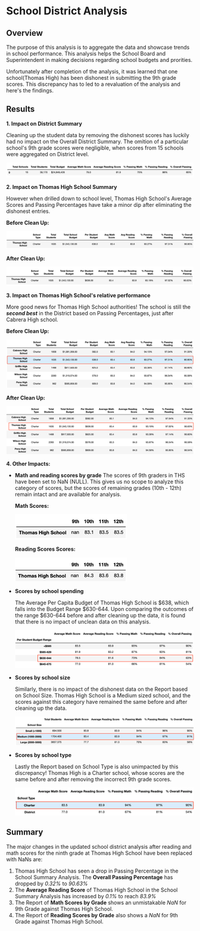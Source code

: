 # School District Analysis

## Overview

The purpose of this analysis is to aggregate the data and showcase trends in school performance. This analysis helps the School Board and Superintendent in making decisions regarding school budgets and prorities.

Unfortunately after completion of the analysis, it was learned that one school(Thomas High) has been dishonest in submitting the 9th grade scores. This discrepancy has to led to a revaluation of the analysis and here's the findings.

## Results
**1. Impact on District Summary**

   Cleaning up the student data by removing the dishonest scores has luckily had no impact on the Overall District Summary. The omition of a particular school's 9th grade scores were negligible, when scores from 15 schools were aggregated on District level. 
   <p><img src="https://github.com/yazhcodes/School_District_Analysis/blob/main/Challenge/Resources/Images/District%20Analysis.png"></p>

**2. Impact on Thomas High School Summary**
   
   However when drilled down to school level, Thomas High School's Average Scores and Passing Percentages have take a minor dip after eliminating the dishonest entries.
   
   **Before Clean Up:**
   
   <p><img src="https://github.com/yazhcodes/School_District_Analysis/blob/main/Challenge/Resources/Images/Thomas%20High%20School%20Analysis%20(Before).png"></p>
   
   **After Clean Up:**
   
   <p><img src="https://github.com/yazhcodes/School_District_Analysis/blob/main/Challenge/Resources/Images/Thomas%20High%20School%20Analysis%20(After).png"></p>

**3. Impact on Thomas High School's relative performance**

   More good news for Thomas High School authorities! The school is still the ***second best*** in the District based on Passing Percentages, just after Cabrera High school. 
   
   **Before Clean Up:**
   
   <p><img src="https://github.com/yazhcodes/School_District_Analysis/blob/main/Challenge/Resources/Images/THS%20Performance%20Comparison%20(Before).png"></p>
   
   **After Clean Up:**
   
   <p><img src="https://github.com/yazhcodes/School_District_Analysis/blob/main/Challenge/Resources/Images/THS%20Performance%20Comparison%20(After).png"></p>

**4. Other Impacts:** 
       
 * **Math and reading scores by grade**
     The scores of 9th graders in THS have been set to NaN (NULL). This gives us no scope to analyze this category of scores, but the scores of remaining grades (10th - 12th) remain intact and are available for analysis.
     
   **Math Scores:**
   <p><img src="https://github.com/yazhcodes/School_District_Analysis/blob/main/Challenge/Resources/Images/THS%20Grade%20wise%20Math%20Scores.png" width=300></p>
   
   **Reading Scores Scores:**
   <p><img src="https://github.com/yazhcodes/School_District_Analysis/blob/main/Challenge/Resources/Images/THS%20Grade%20wise%20Reading%20Scores.png" width=300></p>
 
 * **Scores by school spending**
         
      The Average Per Capita Budget of Thomas High School is $638, which falls into the Budget Range $630-644. Upon comparing the outcomes of the range $630-644 before and after cleaning up the data, it is found that there is no impact of unclean data on this analysis.
   <p><img src="https://github.com/yazhcodes/School_District_Analysis/blob/main/Challenge/Resources/Images/Scores%20by%20School%20Spending.png"></p>
 
 * **Scores by school size**
     
     Similarly, there is no impact of the dishonest data on the Report based on School Size. Thomas High School is a Medium sized school, and the scores against this category have remained the same before and after cleaning up the data.
     
   <p><img src="https://github.com/yazhcodes/School_District_Analysis/blob/main/Challenge/Resources/Images/Scores%20by%20School%20Size.png"></p>
 
 * **Scores by school type**
   
   Lastly the Report based on School Type is also unimpacted by this discrepancy! Thomas High is a Charter school, whose scores are the same before and after removing the incorrect 9th grade scores.
   
   <p><img src="https://github.com/yazhcodes/School_District_Analysis/blob/main/Challenge/Resources/Images/Scores%20by%20School%20Type.png"></p>
    
## Summary

The major changes in the updated school district analysis after reading and math scores for the ninth grade at Thomas High School have been replaced with NaNs are:

1. Thomas High School has seen a drop in Passing Percentage in the School Summary Analysis. The **Overall Passing Percentage** has dropped by _0.32%_ to _90.63%_
2. The **Average Reading Score** of Thomas High School in the School Summary Analysis has increased by _0.1%_ to reach _83.9%_
3. The Report of **Math Scores by Grade** shows an unmistakable _NaN_ for 9th Grade against Thomas High School.
4. The Report of **Reading Scores by Grade** also shows a _NaN_ for 9th Grade against Thomas High School.
